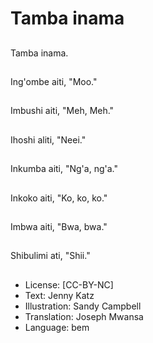 # Tamba inama

##
Tamba inama.

##
Ing'ombe aiti, "Moo."

##
Imbushi aiti, "Meh, Meh."

##
Ihoshi aliti, "Neei."

##
Inkumba aiti, "Ng'a, ng'a."

##
Inkoko aiti, "Ko, ko, ko."

##
Imbwa aiti, "Bwa, bwa."

##
Shibulimi ati, "Shii."

##
* License: [CC-BY-NC]
* Text: Jenny Katz
* Illustration: Sandy Campbell
* Translation: Joseph Mwansa
* Language: bem

